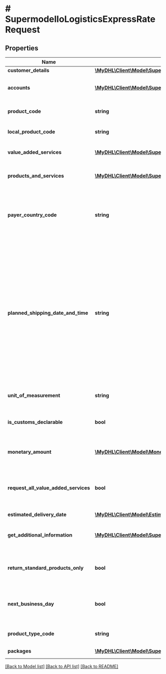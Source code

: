 # # SupermodelIoLogisticsExpressRateRequest

## Properties

Name | Type | Description | Notes
------------ | ------------- | ------------- | -------------
**customer_details** | [**\MyDHL\Client\Model\SupermodelIoLogisticsExpressRateRequestCustomerDetails**](SupermodelIoLogisticsExpressRateRequestCustomerDetails.md) |  |
**accounts** | [**\MyDHL\Client\Model\SupermodelIoLogisticsExpressAccount[]**](SupermodelIoLogisticsExpressAccount.md) | Please enter all the DHL Express accounts and types to be used for this shipment | [optional]
**product_code** | **string** | Please enter DHL Express Global Product code | [optional]
**local_product_code** | **string** | Please enter DHL Express Local Product code | [optional]
**value_added_services** | [**\MyDHL\Client\Model\SupermodelIoLogisticsExpressValueAddedServicesRates[]**](SupermodelIoLogisticsExpressValueAddedServicesRates.md) | Please use if you wish to filter the response by value added services | [optional]
**products_and_services** | [**\MyDHL\Client\Model\SupermodelIoLogisticsExpressRateRequestProductsAndServicesInner[]**](SupermodelIoLogisticsExpressRateRequestProductsAndServicesInner.md) | Please use if you wish to filter the response by product(s) and/or value added services | [optional]
**payer_country_code** | **string** | payerCountryCode is to be provided if your profile has been enabled to view rates without an account number (this will provide DHL Express published rates for the payer country) | [optional]
**planned_shipping_date_and_time** | **string** | Identifies the date and time the package is tendered. Both the date and time portions of the string are expected to be used. The date should not be a past date or a date more than 10 days in the future. The time is the local time of the shipment based on the shipper&#39;s time zone. The date component must be in the format: YYYY-MM-DD; the time component must be in the format: HH:MM:SS using a 24 hour clock. The date and time parts are separated by the letter T (e.g. 2006-06-26T17:00:00 GMT+01:00). |
**unit_of_measurement** | **string** | Please enter Unit of measurement - metric,imperial |
**is_customs_declarable** | **bool** | For customs purposes please advise if your shipment is dutiable (true) or non dutiable (false) |
**monetary_amount** | [**\MyDHL\Client\Model\MonetaryAmountInner[]**](MonetaryAmountInner.md) | Please provide monetary amount related to your shipment, for example shipment declared value | [optional]
**request_all_value_added_services** | **bool** | Legacy field and replaced by newer field getAdditionalInformation. Please set this to true to receive all value added services for each product available | [optional]
**estimated_delivery_date** | [**\MyDHL\Client\Model\EstimatedDeliveryDate1**](EstimatedDeliveryDate1.md) |  | [optional]
**get_additional_information** | [**\MyDHL\Client\Model\SupermodelIoLogisticsExpressRateRequestGetAdditionalInformationInner[]**](SupermodelIoLogisticsExpressRateRequestGetAdditionalInformationInner.md) | Provides additional information in the response like all value added services, and rule groups | [optional]
**return_standard_products_only** | **bool** | Please set this to true to filter out all products which needs DHL Express special customer agreement | [optional]
**next_business_day** | **bool** | Please set this to true in case you want to receive products which are not available on planned shipping date but next available day | [optional] [default to false]
**product_type_code** | **string** | Please select which type of priducts you are interested in | [optional]
**packages** | [**\MyDHL\Client\Model\SupermodelIoLogisticsExpressPackageRR[]**](SupermodelIoLogisticsExpressPackageRR.md) | Here you can define properties per package |

[[Back to Model list]](../../README.md#models) [[Back to API list]](../../README.md#endpoints) [[Back to README]](../../README.md)

